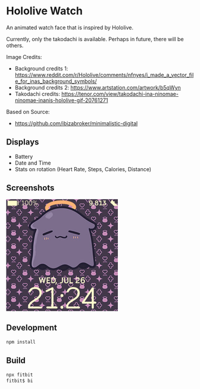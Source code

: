 # Hololive Watch

An animated watch face that is inspired by Hololive.

Currently, only the takodachi is available. Perhaps in future, there will be others.

Image Credits:

- Background credits 1: <https://www.reddit.com/r/Hololive/comments/nfnyes/i_made_a_vector_file_for_inas_background_symbols/>
- Background credits 2: <https://www.artstation.com/artwork/b5qWyn>
- Takodachi credits: <https://tenor.com/view/takodachi-ina-ninomae-ninomae-inanis-hololive-gif-20761271>

Based on Source:

- <https://github.com/ibizabroker/minimalistic-digital>

## Displays

- Battery
- Date and Time
- Stats on rotation (Heart Rate, Steps, Calories, Distance)

## Screenshots

![Versa Lite](screenshots/versa_lite.jpg)

## Development

```shell
npm install
```

## Build

```shell
npx fitbit
fitbit$ bi
```
